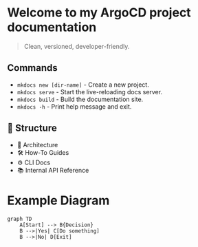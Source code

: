 # Welcome to my ArgoCD project documentation

> Clean, versioned, developer-friendly.

## Commands

* `mkdocs new [dir-name]` - Create a new project.
* `mkdocs serve` - Start the live-reloading docs server.
* `mkdocs build` - Build the documentation site.
* `mkdocs -h` - Print help message and exit.


## 📁 Structure

- 📐 Architecture
- 🛠️ How-To Guides
- ⚙️ CLI Docs
- 📚 Internal API Reference

# Example Diagram

```mermaid
graph TD
    A[Start] --> B{Decision}
    B -->|Yes| C[Do something]
    B -->|No| D[Exit]
```